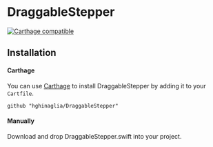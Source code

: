 # DraggableStepper
[![Carthage compatible](https://img.shields.io/badge/Carthage-compatible-4BC51D.svg?style=flat)](https://github.com/Carthage/Carthage)

## Installation

#### Carthage
You can use [Carthage](https://github.com/Carthage/Carthage) to install DraggableStepper by adding it to your `Cartfile`.
```
github "hghinaglia/DraggableStepper"
```

#### Manually
Download and drop DraggableStepper.swift into your project.

